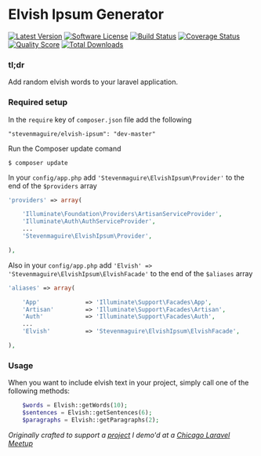 Elvish Ipsum Generator
=====================

[![Latest Version](https://img.shields.io/github/release/stevenmaguire/elvish-ipsum.svg?style=flat-square)](https://github.com/stevenmaguire/elvish-ipsum/releases)
[![Software License](https://img.shields.io/badge/license-MIT-brightgreen.svg?style=flat-square)](LICENSE.md)
[![Build Status](https://img.shields.io/travis/stevenmaguire/elvish-ipsum/master.svg?style=flat-square&1)](https://travis-ci.org/stevenmaguire/elvish-ipsum)
[![Coverage Status](https://img.shields.io/scrutinizer/coverage/g/stevenmaguire/elvish-ipsum.svg?style=flat-square)](https://scrutinizer-ci.com/g/stevenmaguire/elvish-ipsum/code-structure)
[![Quality Score](https://img.shields.io/scrutinizer/g/stevenmaguire/elvish-ipsum.svg?style=flat-square)](https://scrutinizer-ci.com/g/stevenmaguire/elvish-ipsum)
[![Total Downloads](https://img.shields.io/packagist/dt/stevenmaguire/elvish-ipsum.svg?style=flat-square)](https://packagist.org/packages/stevenmaguire/yelp-php)

### tl;dr

Add random elvish words to your laravel application.

### Required setup

In the `require` key of `composer.json` file add the following

    "stevenmaguire/elvish-ipsum": "dev-master"

Run the Composer update comand

    $ composer update

In your `config/app.php` add `'Stevenmaguire\ElvishIpsum\Provider'` to the end of the `$providers` array

```php
'providers' => array(

    'Illuminate\Foundation\Providers\ArtisanServiceProvider',
    'Illuminate\Auth\AuthServiceProvider',
    ...
    'Stevenmaguire\ElvishIpsum\Provider',

),
```
Also in your `config/app.php` add `'Elvish' => 'Stevenmaguire\ElvishIpsum\ElvishFacade'` to the end of the `$aliases` array

```php
'aliases' => array(

    'App'             => 'Illuminate\Support\Facades\App',
    'Artisan'         => 'Illuminate\Support\Facades\Artisan',
    'Auth'            => 'Illuminate\Support\Facades\Auth',
    ...
    'Elvish'          => 'Stevenmaguire\ElvishIpsum\ElvishFacade',

),
```

### Usage

When you want to include elvish text in your project, simply call one of the following methods:

```php
    $words = Elvish::getWords(10);
    $sentences = Elvish::getSentences(6);
    $paragraphs = Elvish::getParagraphs(2);
```

*Originally crafted to support a [project](https://github.com/stevenmaguire/elvish-me) I demo'd at a [Chicago Laravel Meetup](http://www.meetup.com/laravel-chicago/events/199295092/)*
